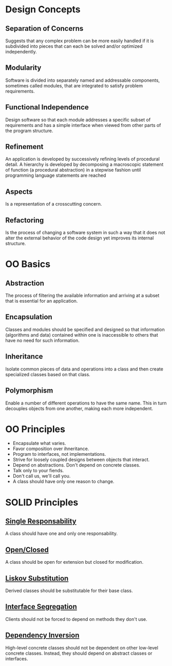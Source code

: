 # Design Concepts

## Separation of Concerns
Suggests that any complex problem can be more easily handled if it is subdivided into pieces that can each be solved and/or optimized independently.


## Modularity
Software is divided into separately named and addressable components, sometimes called modules, that are integrated to satisfy problem requirements.

## Functional Independence
Design software so that each module addresses a
specific subset of requirements and has a simple interface when viewed from other parts of the program structure.

## Refinement
An application is developed by successively refining levels of procedural detail. A hierarchy is developed by decomposing a macroscopic statement of function (a procedural abstraction) in a stepwise fashion until programming language statements are reached

## Aspects
Is a representation of a crosscutting concern.

## Refactoring
Is the process of changing a software system in such a way that it does not alter the external behavior of the code design yet improves its internal structure.

# OO Basics

## Abstraction
The process of filtering the available information and arriving at a subset that is essential for an application.

## Encapsulation
Classes and modules should be specified and designed so that information (algorithms and data) contained within one is inaccessible to others that have no need for such information.

## Inheritance
Isolate common pieces of data and operations into a class and then create specialized classes based on that class.

## Polymorphism
Enable a number of different operations to have the same name. This in turn decouples objects from one another, making each more independent.

# OO Principles

- Encapsulate what varies.
- Favor composition over ihneritance.
- Program to interfaces, not implementations.
- Strive for loosely coupled designs between objects that interact.
- Depend on abstractions. Don't depend on concrete classes.
- Talk only to your fiends.
- Don't call us, we'll call you.
- A class should have only one reason to change.

# SOLID Principles

## [Single Responsability](https://www.javaguides.net/2018/02/single-responsibility-principle.html)
A class should have one and only one responsability.

## [Open/Closed](https://www.javaguides.net/2018/02/open-closed-principle.html)
A class should be open for extension but closed for modification.

## [Liskov Substitution](https://www.javaguides.net/2018/02/liskov-substitution-principle.html)
Derived classes should be substitutable for their base class.

## [Interface Segregation](https://www.javaguides.net/2018/02/interface-segregation-principle.html)
Clients should not be forced to depend on methods they don't use.

## [Dependency Inversion](https://www.javaguides.net/2018/02/dependency-inversion-principle.html)
High-level concrete classes should not be dependent on other low-level concrete classes. Instead, they should depend on abstract classes or interfaces.